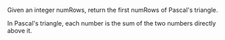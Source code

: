 Given an integer numRows, return the first numRows of Pascal's triangle.

In Pascal's triangle, each number is the sum of the two numbers directly above it.

